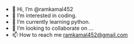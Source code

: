 - 👋 Hi, I’m @ramkamal452
- 👀 I’m interested in coding.
- 🌱 I’m currently learning python.
- 💞️ I’m looking to collaborate on ...
- 📫 How to reach me ramkamal452@gmail.com

<!---
ramkamal452/ramkamal452 is a ✨ special ✨ repository because its `README.md` (this file) appears on your GitHub profile.
You can click the Preview link to take a look at your changes.
--->
